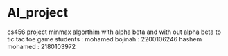 # AI_project
cs456 project
minmax algorthim with alpha beta and with out alpha beta to tic tac toe game
students :
mohamed bojinah : 2200106246
hashem mohamed  : 2180103972
